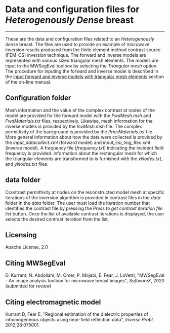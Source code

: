 # Data and configuration files for *Heterogenously Dense* breast 

***

These are the data and configuration files related to an *Heterogenously dense* breast. The files are used to provide an example of microwave inversion results produced from the finite element method contrast source (FEM-CS) inversion technique. The forward and inverse models are represented with various sized triangular mesh elements. The models are input to the MWSegEval toolbox by selecting the *Triangular mesh* option. The procedure for inputing the forward and inverse model is described in the [Input forward and inverse models with triangular mesh elements](https://github.com/djkurran/MWSegEval/wiki/2.1-Workflow-input-models) section of the on-line manual.


## Configuration folder

Mesh information and the value of the complex contrast at nodes of the model are provided for the forward model with the *FwdMesh.msh* and *FwdMaterials.txt* files, respectively. Likewise, mesh information for the inverse models is provided by the *InvMesh.msh* file. The complex permittivity of the background is provided by the *PriorMaterials.txt* file. More general information about how the data were collected is provided by the *input_datacollect.xml* (forward model) and *input_csi_Img_Rec.xml* (inverse model). A frequency file (*frequency.txt*) indicating the incident field frequency is provided. Information about the rectangular mesh for which the triangular elements are transformed to is furnished with the *xNodes.txt*, and *yNodes.txt* files.  

## data folder

Ccontrast permittivity at nodes on the reconstructed model mesh at specific iterations of the inversion algorithm is provided in contrast files in the *data* folder in the *data* folder. The user must load the iteration number that identifies the contrast file by pressing the *Press to get contrast iteration file list* button. Once the list of available contrast iterations is displayed, the user selects the desired contrast iteration from the list.

## Licensing

Apache License, 2.0

## Citing MWSegEval

D. Kurrant, N. Abdollahi, M. Omer, P. Mojabi, E. Fear, J. LoVetri, "MWSegEval - An image analysis toolbox for microwave breast images", *SoftwareX*, 2020 (submitted for review)

## Citing electromagnetic model

Kurrant D, Fear E. "Regional estimation of the dielectric properties of inhomogeneous objects using near-field reflection data", *Inverse Probl*, 2012;28:075001. 

